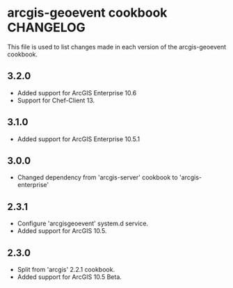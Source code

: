 arcgis-geoevent cookbook CHANGELOG
================

This file is used to list changes made in each version of the arcgis-geoevent cookbook.

3.2.0
-----
- Added support for ArcGIS Enterprise 10.6
- Support for Chef-Client 13.

3.1.0
-----
- Added support for ArcGIS Enterprise 10.5.1

3.0.0
-----
- Changed dependency from 'arcgis-server' cookbook to 'arcgis-enterprise'

2.3.1
-----
- Configure 'arcgisgeoevent' system.d service.
- Added support for ArcGIS 10.5.

2.3.0
-----
- Split from 'arcgis' 2.2.1 cookbook.
- Added support for ArcGIS 10.5 Beta.
